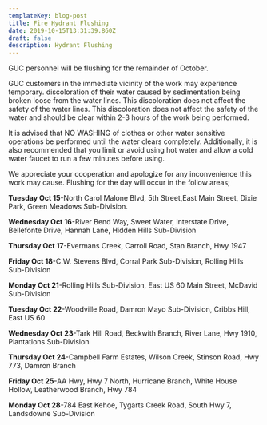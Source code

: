 ```yaml
---
templateKey: blog-post
title: Fire Hydrant Flushing
date: 2019-10-15T13:31:39.860Z
draft: false
description: Hydrant Flushing
---
```

GUC personnel will be flushing for the remainder of October. 

GUC customers in the immediate vicinity of the work may experience temporary. discoloration of their water caused by sedimentation being broken loose from the water lines. This discoloration does not affect the safety of the water lines.  This discoloration does not affect the safety of the water and should be clear within 2-3 hours of the work being performed.

It is advised that NO WASHING of clothes or other water sensitive operations be performed until the water clears completely.  Additionally, it is also recommended that you limit or avoid using hot water and allow a cold water faucet to run a few minutes before using.

We appreciate your cooperation and apologize for any inconvenience this work may cause.  Flushing for the day will occur in the follow areas;

**Tuesday Oct 15**-North Carol Malone Blvd, 5th Street,East Main Street, Dixie Park, Green Meadows Sub-Division.

**Wednesday Oct 16**-River Bend Way, Sweet Water, Interstate Drive, Bellefonte Drive, Hannah Lane, Hidden Hills Sub-Division

**Thursday Oct 17**-Evermans Creek, Carroll Road, Stan Branch, Hwy 1947

**Friday Oct 18**-C.W. Stevens Blvd, Corral Park Sub-Division, Rolling Hills Sub-Division

**Monday Oct 21**-Rolling Hills Sub-Division, East US 60 Main Street, McDavid Sub-Division

**Tuesday Oct 22**-Woodville Road, Damron Mayo Sub-Division, Cribbs Hill, East US 60

**Wednesday Oct 23**-Tark Hill Road, Beckwith Branch, River Lane, Hwy 1910, Plantations Sub-Division

**Thursday Oct 24**-Campbell Farm Estates, Wilson Creek, Stinson Road, Hwy 773, Damron Branch

**Friday Oct 25**-AA Hwy, Hwy 7 North, Hurricane Branch, White House Hollow, Leatherwood Branch, Hwy 784

**Monday Oct 28**-784 East Kehoe, Tygarts Creek Road, South Hwy 7, Landsdowne Sub-Division
